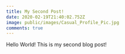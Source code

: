 ```yaml
---
title: My Second Post!
date: 2020-02-19T21:40:02.752Z
image: public/images/Casual_Profile_Pic.jpg
comments: true
---
```

Hello World! This is my second blog post!
